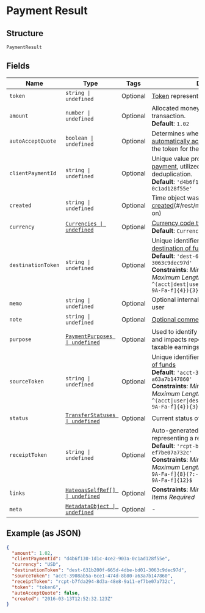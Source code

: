 
# Payment Result

## Structure

`PaymentResult`

## Fields

| Name | Type | Tags | Description |
|  --- | --- | --- | --- |
| `token` | `string \| undefined` | Optional | [Token](#/rest/models/structures/token) representing the resource |
| `amount` | `number \| undefined` | Optional | Allocated money to be sent in the transaction.<br>**Default**: `1.02` |
| `autoAcceptQuote` | `boolean \| undefined` | Optional | Determines whether the quote is [automatically accepted](#/rest/models/structures/auto-accept-quote) or if a `POST` utilizing the token for the quote is required. |
| `clientPaymentId` | `string \| undefined` | Optional | Unique value provided by the client for the [payment](page:working-with-resources/payments), utilized for reference and deduplication.<br>**Default**: `'d4b6f130-1d1c-4ce2-903a-0c1ad128f55e'` |
| `created` | `string \| undefined` | Optional | Time object was [created](#/rest/models/structures/created-on)(#/rest/models/structures/created-on) |
| `currency` | [`Currencies \| undefined`](../../doc/models/currencies.md) | Optional | [Currency code type](#/rest/models/structures/country) for the object<br>**Default**: `Currencies.USD` |
| `destinationToken` | `string \| undefined` | Optional | Unique identifier representing the [destination of funds](#/rest/models/structures/destination-token)<br>**Default**: `'dest-631b200f-665d-4dbe-bd01-3063c9dec97d'`<br>**Constraints**: *Minimum Length*: `41`, *Maximum Length*: `41`, *Pattern*: `^(acct\|dest\|user)-[0-9A-Fa-f]{8}(?:-[0-9A-Fa-f]{4}){3}-[0-9A-Fa-f]{12}$` |
| `memo` | `string \| undefined` | Optional | Optional internal [memo](#/rest/models/structures/memo) not visible to the user |
| `note` | `string \| undefined` | Optional | [Optional comments](#/rest/models/structures/notes) visible to the user |
| `purpose` | [`PaymentPurposes \| undefined`](../../doc/models/payment-purposes.md) | Optional | Used to identify the [purpose of a payment](#/models/structures/payment-object) and impacts reporting and calculated taxable earnings (if utilizing tax services) |
| `sourceToken` | `string \| undefined` | Optional | Unique identifier representing the [source of funds](#/rest/models/structures/source-token)<br>**Default**: `'acct-3908ab5a-6ce1-474d-8b80-a63a7b147860'`<br>**Constraints**: *Minimum Length*: `41`, *Maximum Length*: `41`, *Pattern*: `^(acct\|user\|dest)-[0-9A-Fa-f]{8}(?:-[0-9A-Fa-f]{4}){3}-[0-9A-Fa-f]{12}$` |
| `status` | [`TransferStatuses \| undefined`](../../doc/models/transfer-statuses.md) | Optional | Current status of a [transfer](#/rest/models/structures/transfer) |
| `receiptToken` | `string \| undefined` | Optional | Auto-generated unique identifier representing a receipt, prefixed with `rcpt-`.<br>**Default**: `'rcpt-b7fda294-8d3a-48e8-9a11-ef7be07a732c'`<br>**Constraints**: *Minimum Length*: `41`, *Maximum Length*: `41`, *Pattern*: `^rcpt-[0-9A-Fa-f]{8}(?:-[0-9A-Fa-f]{4}){3}-[0-9A-Fa-f]{12}$` |
| `links` | [`HateoasSelfRef[] \| undefined`](../../doc/models/hateoas-self-ref.md) | Optional | **Constraints**: *Minimum Items*: `1`, *Unique Items Required* |
| `meta` | [`MetadataObject \| undefined`](../../doc/models/metadata-object.md) | Optional | - |

## Example (as JSON)

```json
{
  "amount": 1.02,
  "clientPaymentId": "d4b6f130-1d1c-4ce2-903a-0c1ad128f55e",
  "currency": "USD",
  "destinationToken": "dest-631b200f-665d-4dbe-bd01-3063c9dec97d",
  "sourceToken": "acct-3908ab5a-6ce1-474d-8b80-a63a7b147860",
  "receiptToken": "rcpt-b7fda294-8d3a-48e8-9a11-ef7be07a732c",
  "token": "token6",
  "autoAcceptQuote": false,
  "created": "2016-03-13T12:52:32.123Z"
}
```

